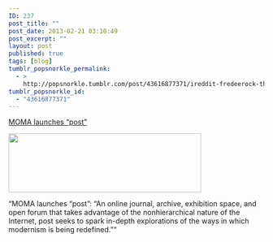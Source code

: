 ```yaml
---
ID: 237
post_title: ""
post_date: 2013-02-21 03:10:49
post_excerpt: ""
layout: post
published: true
tags: [blog]
tumblr_popsnorkle_permalink:
  - >
    http://popsnorkle.tumblr.com/post/43616877371/ireddit-fredeerock-thinks-youre-going-to-like-this
tumblr_popsnorkle_id:
  - "43616877371"
---
```

<a href="http://post.at.moma.org/">MOMA launches “post”</a>

<img class="alignnone" alt="" src="http://post.at.moma.org/assets/logos/post_logo_header-265f8514bb57541d3fa03d872589ddf5.png" width="379" height="116" />

“MOMA launches “post”: “An online journal, archive, exhibition space, and open forum that takes advantage of the nonhierarchical nature of the Internet, post seeks to spark in-depth explorations of the ways in which modernism is being redefined.”“
